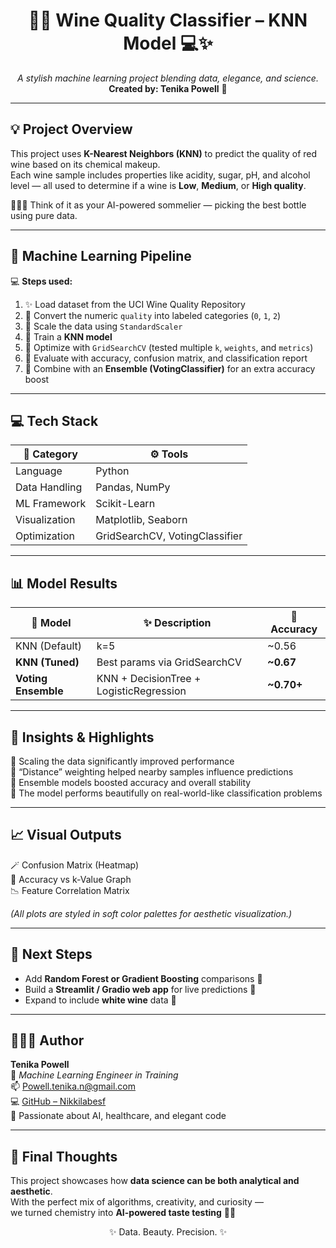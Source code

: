 <h1 align="center">💖🍷 Wine Quality Classifier – KNN Model 💻✨</h1>

<p align="center">
  <i>A stylish machine learning project blending data, elegance, and science.</i><br>
  <b>Created by: Tenika Powell</b> 🌸
</p>

---

## 💡 Project Overview
This project uses **K-Nearest Neighbors (KNN)** to predict the quality of red wine based on its chemical makeup.  
Each wine sample includes properties like acidity, sugar, pH, and alcohol level — all used to determine if a wine is **Low**, **Medium**, or **High quality**.  

👩🏽‍🔬 Think of it as your AI-powered sommelier — picking the best bottle using pure data.

---

## 🧠 Machine Learning Pipeline
💻 **Steps used:**
1. ✨ Load dataset from the UCI Wine Quality Repository  
2. 🍇 Convert the numeric `quality` into labeled categories (`0`, `1`, `2`)  
3. 🧼 Scale the data using `StandardScaler`  
4. 💖 Train a **KNN model**  
5. 🎯 Optimize with `GridSearchCV` (tested multiple `k`, `weights`, and `metrics`)  
6. 💫 Evaluate with accuracy, confusion matrix, and classification report  
7. 🌈 Combine with an **Ensemble (VotingClassifier)** for an extra accuracy boost  

---

## 💻 Tech Stack
| 🧩 Category | ⚙️ Tools |
|--------------|----------|
| Language | Python |
| Data Handling | Pandas, NumPy |
| ML Framework | Scikit-Learn |
| Visualization | Matplotlib, Seaborn |
| Optimization | GridSearchCV, VotingClassifier |

---

## 📊 Model Results
| 🧠 Model | ✨ Description | 🎯 Accuracy |
|-----------|----------------|-------------|
| KNN (Default) | k=5 | ~0.56 |
| **KNN (Tuned)** | Best params via GridSearchCV | **~0.67** |
| **Voting Ensemble** | KNN + DecisionTree + LogisticRegression | **~0.70+** |

---

## 🌸 Insights & Highlights
💎 Scaling the data significantly improved performance  
💎 “Distance” weighting helped nearby samples influence predictions  
💎 Ensemble models boosted accuracy and overall stability  
💎 The model performs beautifully on real-world-like classification problems

---

## 📈 Visual Outputs
🪄 Confusion Matrix (Heatmap)  
🌈 Accuracy vs k-Value Graph  
📉 Feature Correlation Matrix  

*(All plots are styled in soft color palettes for aesthetic visualization.)*

---

## 🌷 Next Steps
- Add **Random Forest or Gradient Boosting** comparisons 🌳  
- Build a **Streamlit / Gradio web app** for live predictions 💅  
- Expand to include **white wine** data 🍾  

---

## 👩🏽‍💻 Author
**Tenika Powell**  
💼 *Machine Learning Engineer in Training*  
📫 [Powell.tenika.n@gmail.com](mailto:Powell.tenika.n@gmail.com)  
💻 [GitHub – Nikkilabesf](https://github.com/Nikkilabesf)  
🌸 Passionate about AI, healthcare, and elegant code

---

## 💫 Final Thoughts
This project showcases how **data science can be both analytical and aesthetic**.  
With the perfect mix of algorithms, creativity, and curiosity —  
we turned chemistry into **AI-powered taste testing** 🍷💖

<p align="center">✨ Data. Beauty. Precision. ✨</p>
